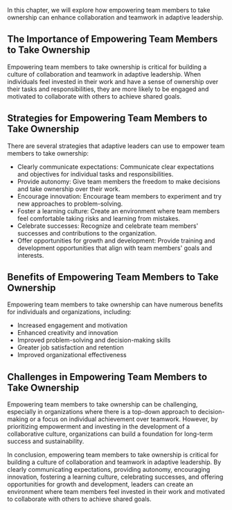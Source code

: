 
In this chapter, we will explore how empowering team members to take ownership can enhance collaboration and teamwork in adaptive leadership.

The Importance of Empowering Team Members to Take Ownership
-----------------------------------------------------------

Empowering team members to take ownership is critical for building a culture of collaboration and teamwork in adaptive leadership. When individuals feel invested in their work and have a sense of ownership over their tasks and responsibilities, they are more likely to be engaged and motivated to collaborate with others to achieve shared goals.

Strategies for Empowering Team Members to Take Ownership
--------------------------------------------------------

There are several strategies that adaptive leaders can use to empower team members to take ownership:

* Clearly communicate expectations: Communicate clear expectations and objectives for individual tasks and responsibilities.
* Provide autonomy: Give team members the freedom to make decisions and take ownership over their work.
* Encourage innovation: Encourage team members to experiment and try new approaches to problem-solving.
* Foster a learning culture: Create an environment where team members feel comfortable taking risks and learning from mistakes.
* Celebrate successes: Recognize and celebrate team members' successes and contributions to the organization.
* Offer opportunities for growth and development: Provide training and development opportunities that align with team members' goals and interests.

Benefits of Empowering Team Members to Take Ownership
-----------------------------------------------------

Empowering team members to take ownership can have numerous benefits for individuals and organizations, including:

* Increased engagement and motivation
* Enhanced creativity and innovation
* Improved problem-solving and decision-making skills
* Greater job satisfaction and retention
* Improved organizational effectiveness

Challenges in Empowering Team Members to Take Ownership
-------------------------------------------------------

Empowering team members to take ownership can be challenging, especially in organizations where there is a top-down approach to decision-making or a focus on individual achievement over teamwork. However, by prioritizing empowerment and investing in the development of a collaborative culture, organizations can build a foundation for long-term success and sustainability.

In conclusion, empowering team members to take ownership is critical for building a culture of collaboration and teamwork in adaptive leadership. By clearly communicating expectations, providing autonomy, encouraging innovation, fostering a learning culture, celebrating successes, and offering opportunities for growth and development, leaders can create an environment where team members feel invested in their work and motivated to collaborate with others to achieve shared goals.
